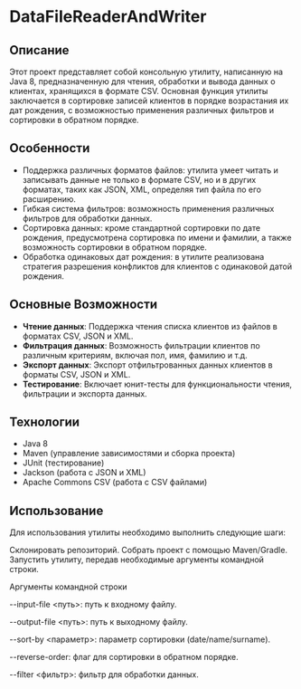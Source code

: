 # DataFileReaderAndWriter

## Описание
Этот проект представляет собой консольную утилиту, написанную на Java 8, предназначенную для чтения, обработки и вывода данных о клиентах, хранящихся в формате CSV. Основная функция утилиты заключается в сортировке записей клиентов в порядке возрастания их дат рождения, с возможностью применения различных фильтров и сортировки в обратном порядке.

## Особенности
- Поддержка различных форматов файлов: утилита умеет читать и записывать данные не только в формате CSV, но и в других форматах, таких как JSON, XML, определяя тип файла по его расширению.
- Гибкая система фильтров: возможность применения различных фильтров для обработки данных.
- Сортировка данных: кроме стандартной сортировки по дате рождения, предусмотрена сортировка по имени и фамилии, а также возможность сортировки в обратном порядке.
- Обработка одинаковых дат рождения: в утилите реализована стратегия разрешения конфликтов для клиентов с одинаковой датой рождения.

## Основные Возможности
- **Чтение данных**: Поддержка чтения списка клиентов из файлов в форматах CSV, JSON и XML.
- **Фильтрация данных**: Возможность фильтрации клиентов по различным критериям, включая пол, имя, фамилию и т.д.
- **Экспорт данных**: Экспорт отфильтрованных данных клиентов в форматы CSV, JSON и XML.
- **Тестирование**: Включает юнит-тесты для функциональности чтения, фильтрации и экспорта данных.

## Технологии
- Java 8
- Maven (управление зависимостями и сборка проекта)
- JUnit (тестирование)
- Jackson (работа с JSON и XML)
- Apache Commons CSV (работа с CSV файлами)

## Использование
Для использования утилиты необходимо выполнить следующие шаги:

Склонировать репозиторий.
Собрать проект с помощью Maven/Gradle.
Запустить утилиту, передав необходимые аргументы командной строки. 

Аргументы командной строки

--input-file <путь>: путь к входному файлу. 

--output-file <путь>: путь к выходному файлу.

--sort-by <параметр>: параметр сортировки (date/name/surname). 

--reverse-order: флаг для сортировки в обратном порядке. 

--filter <фильтр>: фильтр для обработки данных.

